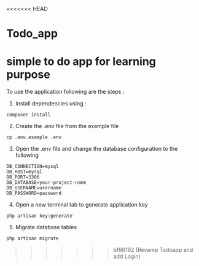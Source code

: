 <<<<<<< HEAD
# Todo_app
simple to do app for learning purpose
=======
To use the application following are the steps :

1. Install dependencies using : 
```
composer install
```

2. Create the .env file from the example file 
```
cp .env.example .env
```

3. Open the .env file and change the database configuration to the following 

```
DB_CONNECTION=mysql
DB_HOST=mysql
DB_PORT=3306
DB_DATABASE=your-project-name
DB_USERNAME=username
DB_PASSWORD=password

```

4. Open a new terminal tab to generate application key 

```
php artisan key:generate
```

5. Migrate database tables

```
php artisan migrate
```
>>>>>>> bf86192 (Revamp Todoapp and add Login)
